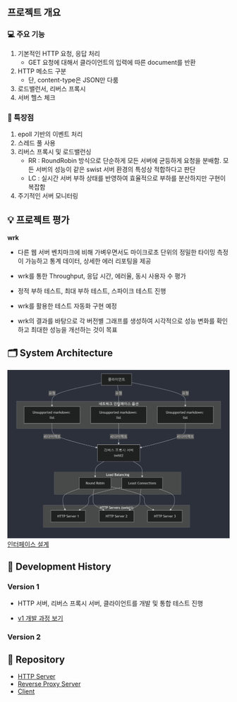 ## 프로젝트 개요

### 💻 주요 기능

1. 기본적인 HTTP 요청, 응답 처리
   - GET 요청에 대해서 클라이언트의 입력에 따른 document를 반환
2. HTTP 메소드 구분
   - 단, content-type은 JSON만 다룸
3. 로드밸런서, 리버스 프록시
4. 서버 헬스 체크

### 📍 특장점

1. epoll 기반의 이벤트 처리
2. 스레드 풀 사용
3. 리버스 프록시 및 로드밸런싱
   - RR : RoundRobin 방식으로 단순하게 모든 서버에 균등하게 요청을 분배함. 모든 서버의 성능이 같은 swist 서버 환경의 특성상 적합하다고 판단
   - LC : 실시간 서버 부하 상태를 반영하여 효율적으로 부하를 분산하지만 구현이 복잡함
4. 주기적인 서버 모니터링

## 💡 프로젝트 평가

**wrk**

- 다른 웹 서버 벤치마크에 비해 가벼우면서도 마이크로초 단위의 정밀한 타이밍 측정이 가능하고 통계 데이터, 상세한 에러 리포팅을 제공

- wrk를 통한 Throughput, 응답 시간, 에러율, 동시 사용자 수 평가

- 정적 부하 테스트, 최대 부하 테스트, 스파이크 테스트 진행

- wrk를 활용한 테스트 자동화 구현 예정
- wrk의 결과를 바탕으로 각 버전별 그래프를 생성하여 시각적으로 성능 변화를 확인하고 최대한 성능을 개선하는 것이 목표

## 🗂️ System Architecture

![system architecture](architecture.png)
[인터페이스 설계](./interface.md)

## 📜 Development History

### Version 1

- HTTP 서버, 리버스 프록시 서버, 클라이언트를 개발 및 통합 테스트 진행

- [v1 개발 과정 보기](../v1/version1.md)

### Version 2

## 🔗 Repository

- [HTTP Server](https://github.com/NginxXServer/NginxX-HttpServer)
- [Reverse Proxy Server](https://github.com/NginxXServer/NginxX-ProxyServer)
- [Client](https://github.com/NginxXServer/NginxX-Client)
